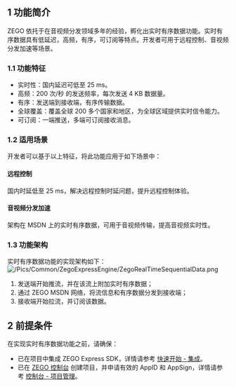 ## 1 功能简介

ZEGO 依托于在音视频分发领域多年的经验，孵化出实时有序数据功能。实时有序数据具有低延迟，高频，有序，可订阅等特点。开发者可用于远程控制、音视频分发加速等场景。
 
### 1.1 功能特征

- 实时性：国内延迟可低至 25 ms。
- 高频：200 次/秒 的发送频率，每次发送 4 KB 数据量。
- 有序：发送端到接收端，有序传输数据。
- 全球覆盖：覆盖全球 200 多个国家和地区，为全球区域提供实时信令能力。
- 可订阅：一端推送，多端可订阅接收消息。

### 1.2 适用场景

开发者可以基于以上特征，将此功能应用于如下场景中：

#### 远程控制

国内时延低至 25 ms，解决远程控制时延问题，提升远程控制体验。

#### 音视频分发加速

架构在 MSDN 上的实时有序数据，可用于音视频传输，提高音视频实时性。


### 1.3 功能架构

实时有序数据功能的实现架构如下：
![/Pics/Common/ZegoExpressEngine/ZegoRealTimeSequentialData.png](https://doc-media.zego.im/sdk-doc/Pics/Common/ZegoExpressEngine/ZegoRealTimeSequentialData.png)

1. 发送端开始推流，并在该流上附加实时有序数据；
2. 通过 ZEGO MSDN 网络，将流信息和有序数据分发到接收端；
3. 接收端开始拉流，并订阅该数据。


## 2 前提条件

在实现实时有序数据功能之前，请确保：

- 已在项目中集成 ZEGO Express SDK，详情请参考 [快速开始 - 集成](!ExpressVideoSDK-Integration/SDK_Integration)。
- 已在 [ZEGO 控制台](https://console.zego.im) 创建项目，并申请有效的 AppID 和 AppSign，详情请参考 [控制台 - 项目管理](#12107)。

















